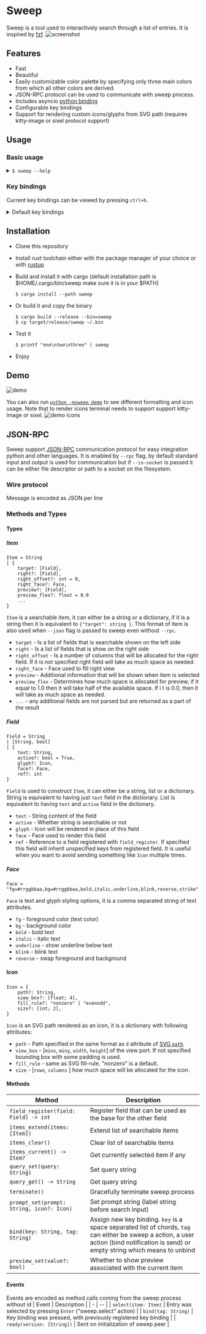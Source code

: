 # Sweep

Sweep is a tool used to interactively search through a list of entries. It is inspired by [fzf](https://github.com/junegunn/fzf).
![screenshot](resources/sweep.png)

## Features

- Fast
- Beautiful
- Easily customizable color palette by specifying only three main colors from which all other colors are derived.
- JSON-RPC protocol can be used to communicate with sweep process.
- Includes asyncio [python binding](sweep-py/sweep/sweep.py)
- Configurable key bindings
- Support for rendering custom icons/glyphs from SVG path (requires kitty-image or sixel protocol support)

## Usage

### Basic usage

<details>
  <summary><code>$ sweep --help</code></summary>

```
Usage: sweep [-p <prompt>] [--prompt-icon <prompt-icon>] [--query <query>] [--theme <theme>] [--nth <nth>] [-d <delimiter>] [--keep-order] [--scorer <scorer>] [--rpc] [--tty <tty>] [--no-match <no-match>] [--title <title>] [--json] [--io-socket <io-socket>] [--input <input>] [--log <log>] [--preview <preview>] [--layout <layout>] [--version]

Sweep is a command line fuzzy finder

Options:
  -p, --prompt      prompt string
  --prompt-icon     prompt icon
  --query           initial query string
  --theme           theme `(light|dark),accent=<color>,fg=<color>,bg=<color>`
  --nth             filed selectors (i.e `1,3..-1`)
  -d, --delimiter   filed delimiter character
  --keep-order      do not reorder candidates
  --scorer          default scorer to rank items
  --rpc             switch to remote-procedure-call mode
  --tty             path to the TTY (default: /dev/tty)
  --no-match        action when there is no match and enter is pressed
  --title           set terminal title
  --json            candidates in JSON pre line format (same encoding as RPC)
  --io-socket       use unix socket (path or descriptor) instead of stdin/stdout
  --input           read input from the file (ignored if --io-socket)
  --log             log file (configure via RUST_LOG environment variable)
  --preview         create preview subprocess, requires full layout
  --layout          layout mode specified as `name(,attr=value)*`
  --version         show sweep version and quit
  --help            display usage information
```

</details>

### Key bindings

Current key bindings can be viewed by pressing `ctrl+h`.

<details>
  <summary>Default key bindings</summary>

| Name                  | Key Bindings              | Description                                     |
| --------------------- | ------------------------- | ----------------------------------------------- |
| sweep.scorer.next     | `ctrl+s`                  | Switch to next available scorer                 |
| sweep.select          | `ctrl+j` `ctrl+m` `enter` | Return item pointed by cursor                   |
| sweep.quit            | `ctrl+c` `esc`            | Close sweep                                     |
| sweep.help            | `ctrl+h`                  | Show help                                       |
| sweep.preview.toggle  | `alt+p`                   | Toggle preview of an item                       |
| input.move.forward    | `right`                   | Move cursor forward in the input field          |
| input.move.backward   | `left`                    | Move cursor backward in the input field         |
| input.move.end        | `ctrl+e`                  | Move cursor to the end of the input field       |
| input.move.start      | `ctrl+a`                  | Move cursor to the beginning of the input field |
| input.move.next_word  | `alt+f`                   | Move cursor to the end of the current word      |
| input.move.prev_word  | `alt+b`                   | Move cursor to the start of the current word    |
| input.delete.backward | `backspace`               | Delete character to the left                    |
| input.delete.forward  | `delete`                  | Delete character to the right                   |
| input.delete.end      | `ctrl+k`                  | Delete everything to the right                  |
| list.item.next        | `ctrl+n` `down`           | Move to the next item in the list               |
| list.item.prev        | `ctrl+p` `up`             | Move to the previous item in the list           |
| list.page.next        | `pagedown`                | Move one page up                                |
| list.page.prev        | `pageup`                  | Move one page down                              |
| list.home             | `home`                    | Move to the beginning of the list               |
| list.end              | `end`                     | Move to the end of the list                     |

</details>

## Installation

- Clone this repository
- Install rust toolchain either with the package manager of your choice or with [rustup](https://rustup.rs/)
- Build and install it with cargo (default installation path is $HOME/.cargo/bin/sweep make sure it is in your $PATH)

  ```
  $ cargo install --path sweep
  ```

- Or build it and copy the binary

  ```
  $ cargo build --release --bin=sweep
  $ cp target/release/sweep ~/.bin
  ```

- Test it

  ```
  $ printf "one\ntwo\nthree" | sweep
  ```

- Enjoy

## Demo

![demo](resources/demo.gif)

You can also run [`python -msweep demo`](sweep/sweep/apps/demo.py) to see different formatting and icon usage. Note that to render icons terminal needs to support support kitty-image or sixel.
![demo icons](resources/demo.png)

## JSON-RPC

Sweep support [JSON-RPC](https://www.jsonrpc.org/specification) communication protocol for easy integration python and other languages. It is enabled by `--rpc` flag, by default standard input and output is used for communication but if `--io-socket` is passed it can be either file descriptor or path to a socket on the filesystem.

### Wire protocol

Message is encoded as JSON per line

### Methods and Types

#### Types

##### Item

```
Item = String
| {
    target: [Field],
    right?: [Field],
    right_offset?: int = 0,
    right_face?: Face,
    preview?: [Field],
    preview_flex?: float = 0.0
    ...
}
```

`Item` is a searchable item, it can either be a string or a dictionary, if it is a string then it is equivalent to `{"target": string }`. This format of item is also used when `--json` flag is passed to sweep even without `--rpc`.

- `target` - Is a list of fields that is searchable shown on the left side
- `right` - Is a list of fields that is show on the right side
- `right_offset` - Is a number of columns that will be allocated for the right field. If it is not specified right field will take as much space as needed.
- `right_face` - Face used to fill right view
- `preview` - Additional information that will be shown when item is selected
- `preview_flex` - Determines how much space is allocated for preview, if it equal to 1.0 then it will take half of the available space. If i t is 0.0, then it will take as much space as needed.
- `...` - any additional fields are not parsed but are returned as a part of the result

##### Field

```
Field = String
| [String, bool]
| {
    text: String,
    active?: bool = True,
    glyph?: Icon,
    face?: Face,
    ref?: int
}
```

`Field` is used to construct `Item`, it can either be a string, list or a dictionary. String is equivalent to having just `text` field in the dictionary. List is equivalent to having `text` and `active` field in the dictionary.

- `text` - String content of the field
- `active` - Whether string is searchable or not
- `glyph` - Icon will be rendered in place of this field
- `face` - Face used to render this field
- `ref` - Reference to a field registered with `field_register`. If specified this field will inherit unspecified keys from registered field. It is useful when you want to avoid sending something like `Icon` multiple times.

##### Face

```
Face = "fg=#rrggbbaa,bg=#rrggbbaa,bold,italic,underline,blink,reverse,strike"
```

`Face` is text and glyph styling options, it is a comma separated string of text attributes.

- `fg` - foreground color (text color)
- `bg` - background color
- `bold` - bold text
- `italic` - italic text
- `underline` - show underline below text
- `blink` - blink text
- `reverse` - swap foreground and background

##### Icon

```
Icon = {
    path?: String,
    view_box?: [float; 4],
    fill_rule?: "nonzero" | "evenodd",
    size?: [int; 2],
}
```

`Icon` is an SVG path rendered as an icon, it is a dictionary with following attributes:

- `path` - Path specified in the same format as `d` attribute of [SVG `path`](https://www.w3.org/TR/SVG11/paths.html).
- `view_box` - [`minx`, `miny`, `width`, `height`] of the view port. If not specified bounding box with some padding is used.
- `fill_rule` - same as SVG fill-rule. "nonzero" is a default.
- `size` - [`rows`, `columns` ] how much space will be allocated for the icon.

#### Methods

| Method                                    | Description                                                                                                                                                                            |
| ----------------------------------------- | -------------------------------------------------------------------------------------------------------------------------------------------------------------------------------------- |
| `field_register(field: Field) -> int`     | Register field that can be used as the base for the other field                                                                                                                        |
| `items_extend(items: [Item])`             | Extend list of searchable items                                                                                                                                                        |
| `items_clear()`                           | Clear list of searchable items                                                                                                                                                         |
| `items_current() -> Item?`                | Get currently selected item if any                                                                                                                                                     |
| `query_set(query: String)`                | Set query string                                                                                                                                                                       |
| `query_get() -> String`                   | Get query string                                                                                                                                                                       |
| `terminate()`                             | Gracefully terminate sweep process                                                                                                                                                     |
| `prompt_set(prompt: String, icon?: Icon)` | Set prompt string (label string before search input)                                                                                                                                   |
| `bind(key: String, tag: String)`          | Assign new key binding. `key` is a space separated list of chords, `tag` can either be sweep a action, a user action (bind notification is send) or empty string which means to unbind |
| `preview_set(value?: bool)`               | Whether to show preview associated with the current item                                                                                                                               |

#### Events

Events are encoded as method calls coming from the sweep process without id
| Event | Description |
| - | -- |
| `select(item: Item)` | Entry was selected by pressing `Enter` ("sweep.select" action) |
| `bind(tag: String)` | Key binding was pressed, with previously registered key binding |
| `ready(version: [String])` | Sent on initialization of sweep peer |
